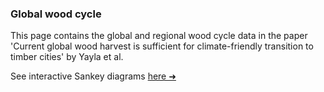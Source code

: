 ### Global wood cycle

This page contains the global and regional wood cycle data in the paper 'Current global wood harvest is sufficient for climate-friendly transition to timber cities' by Yayla et al.

See interactive Sankey diagrams [here &#10140;](https://alperenyayla.github.io/globalwoodcycle/ "https://alperenyayla.github.io/globalwoodcycle/")
